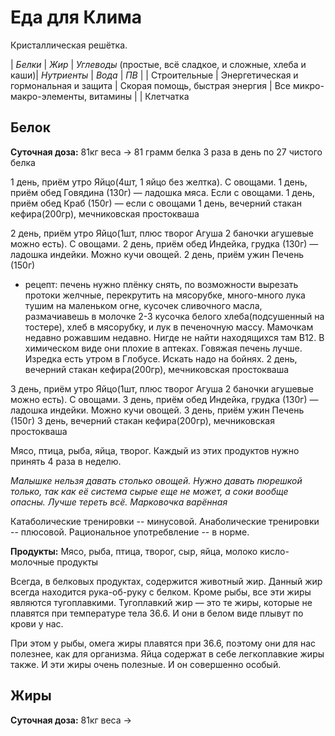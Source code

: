 # Еда для Клима


Кристаллическая решётка.

| *Белки*      | *Жир*                                  | *Углеводы* (простые, всё сладкое, и сложные, хлеба и каши)| *Нутриенты*                        | *Вода* | *ПВ*     |
| Строительные | Энергетическая и гормональная и защита | Скорая помощь, быстрая энергия                            | Все микро-макро-элементы, витамины |        | Клетчатка



## Белок

**Суточная доза:** 
81кг веса → 81 грамм белка
3 раза в день по 27 чистого белка

1 день, приём утро Яйцо(4шт, 1 яйцо без желтка). С овощами.
1 день, приём обед Говядина (130г) — ладошка мяса. Если с овощами.
1 день, приём обед Краб (150г) — если с овощами
1 день, вечерний стакан кефира(200гр), мечниковская простокваша

2 день, приём утро Яйцо(1шт, плюс творог Агуша 2 баночки агушевые можно есть). С овощами.
2 день, приём обед Индейка, грудка (130г) — ладошка индейки. Можно кучи овощей.
2 день, приём ужин Печень (150г) 
- рецепт: печень нужно плёнку снять, по возможности вырезать протоки желчные, перекрутить на мясорубке, много-много лука тушим на маленьком огне, кусочек сливочного масла, размачиавешь в молочке 2-3 кусочка белого хлеба(подсушенный на тостере), хлеб в мясорубку, и лук в печеночную массу. Мамочкам недавно рожавшим недавно. Нигде не найти находящихся там B12. В химическом виде они плохие в аптеках. Говяжая печень лучше. Изредка есть утром в Глобусе. Искать надо на бойнях.
2 день, вечерний стакан кефира(200гр), мечниковская простокваша


3 день, приём утро Яйцо(1шт, плюс творог Агуша 2 баночки агушевые можно есть). С овощами.
3 день, приём обед Индейка, грудка (130г) — ладошка индейки. Можно кучи овощей.
3 день, приём ужин Печень (150г)
3 день, вечерний стакан кефира(200гр), мечниковская простокваша

Мясо, птица, рыба, яйца, творог. Каждый из этих продуктов нужно принять 4 раза в неделю.

*Малышке нельзя давать столько овощей. Нужно давать пюрешкой только, так как её система сырые еще не может, а соки вообще опасны. Лучше тереть всё. Марковочка варённая*

Катаболические тренировки -- минусовой.
Анаболические тренировки -- плюсовой.
Рациональное употребвление -- в норме.

**Продукты:**
Мясо, рыба, 
птица, творог, 
сыр, яйца, молоко
кисло-молочные продукты

Всегда, в белковых продуктах, содержится животный жир. Данный жир всегда находится рука-об-руку с белком.
Кроме рыбы, все эти жиры являются тугоплавкими. 
Тугоплавкий жир — это те жиры, которые не плавятся при температуре тела 36.6. И они в белом виде плывут по крови у нас.

При этом у рыбы, омега жиры плавятся при 36.6, поэтому они для нас полезнее, как для организма.
Яйца содержат в себе легкоплавкие жиры также. И эти жиры очень полезные. И он совершенно особый.

## Жиры

**Суточная доза:** 
81кг веса → 